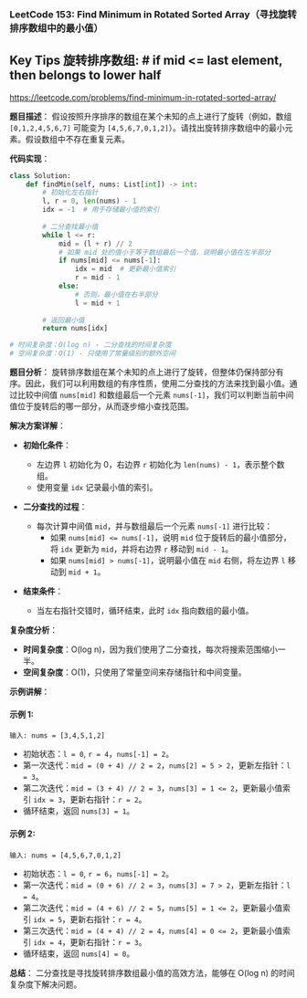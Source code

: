 ### LeetCode 153: Find Minimum in Rotated Sorted Array（寻找旋转排序数组中的最小值）

## Key Tips 旋转排序数组: # if mid <= last element, then belongs to lower half

https://leetcode.com/problems/find-minimum-in-rotated-sorted-array/

**题目描述**：
假设按照升序排序的数组在某个未知的点上进行了旋转（例如，数组 `[0,1,2,4,5,6,7]` 可能变为 `[4,5,6,7,0,1,2]`）。请找出旋转排序数组中的最小元素。假设数组中不存在重复元素。

**代码实现**：
```python
class Solution:
    def findMin(self, nums: List[int]) -> int:
        # 初始化左右指针
        l, r = 0, len(nums) - 1
        idx = -1  # 用于存储最小值的索引
        
        # 二分查找最小值
        while l <= r:
            mid = (l + r) // 2
            # 如果 mid 处的值小于等于数组最后一个值，说明最小值在左半部分
            if nums[mid] <= nums[-1]:
                idx = mid  # 更新最小值索引
                r = mid - 1
            else:
                # 否则，最小值在右半部分
                l = mid + 1
        
        # 返回最小值
        return nums[idx]

# 时间复杂度：O(log n) - 二分查找的时间复杂度
# 空间复杂度：O(1) - 只使用了常量级别的额外空间
```

**题目分析**：
旋转排序数组在某个未知的点上进行了旋转，但整体仍保持部分有序。因此，我们可以利用数组的有序性质，使用二分查找的方法来找到最小值。通过比较中间值 `nums[mid]` 和数组最后一个元素 `nums[-1]`，我们可以判断当前中间值位于旋转后的哪一部分，从而逐步缩小查找范围。

**解决方案详解**：

- **初始化条件**：
  - 左边界 `l` 初始化为 0，右边界 `r` 初始化为 `len(nums) - 1`，表示整个数组。
  - 使用变量 `idx` 记录最小值的索引。

- **二分查找的过程**：
  - 每次计算中间值 `mid`，并与数组最后一个元素 `nums[-1]` 进行比较：
    - 如果 `nums[mid] <= nums[-1]`，说明 `mid` 位于旋转后的最小值部分，将 `idx` 更新为 `mid`，并将右边界 `r` 移动到 `mid - 1`。
    - 如果 `nums[mid] > nums[-1]`，说明最小值在 `mid` 右侧，将左边界 `l` 移动到 `mid + 1`。
  
- **结束条件**：
  - 当左右指针交错时，循环结束，此时 `idx` 指向数组的最小值。

**复杂度分析**：
- **时间复杂度**：O(log n)，因为我们使用了二分查找，每次将搜索范围缩小一半。
- **空间复杂度**：O(1)，只使用了常量空间来存储指针和中间变量。

**示例讲解**：

#### 示例 1:
```
输入: nums = [3,4,5,1,2]
```
- 初始状态：`l = 0`, `r = 4`，`nums[-1] = 2`。
- 第一次迭代：`mid = (0 + 4) // 2 = 2`，`nums[2] = 5 > 2`，更新左指针：`l = 3`。
- 第二次迭代：`mid = (3 + 4) // 2 = 3`，`nums[3] = 1 <= 2`，更新最小值索引 `idx = 3`，更新右指针：`r = 2`。
- 循环结束，返回 `nums[3] = 1`。

#### 示例 2:
```
输入: nums = [4,5,6,7,0,1,2]
```
- 初始状态：`l = 0`, `r = 6`，`nums[-1] = 2`。
- 第一次迭代：`mid = (0 + 6) // 2 = 3`，`nums[3] = 7 > 2`，更新左指针：`l = 4`。
- 第二次迭代：`mid = (4 + 6) // 2 = 5`，`nums[5] = 1 <= 2`，更新最小值索引 `idx = 5`，更新右指针：`r = 4`。
- 第三次迭代：`mid = (4 + 4) // 2 = 4`，`nums[4] = 0 <= 2`，更新最小值索引 `idx = 4`，更新右指针：`r = 3`。
- 循环结束，返回 `nums[4] = 0`。

**总结**：
二分查找是寻找旋转排序数组最小值的高效方法，能够在 O(log n) 的时间复杂度下解决问题。
